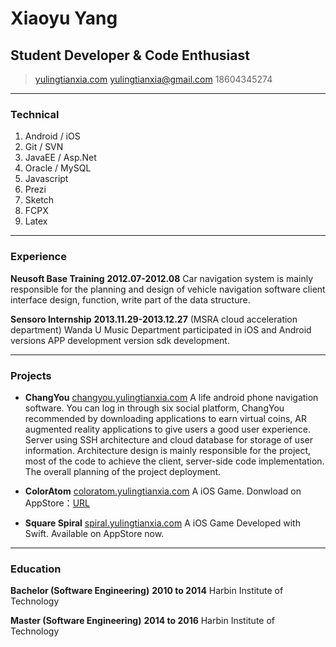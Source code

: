 # Xiaoyu Yang
## Student Developer & Code Enthusiast

> [yulingtianxia.com](http://yulingtianxia.com)
> [yulingtianxia@gmail.com](mailto:yulingtianxia@gmail.com)
> 18604345274

------

### Technical

1. Android / iOS
1. Git / SVN
1. JavaEE / Asp.Net
1. Oracle / MySQL 
1. Javascript
1. Prezi
1. Sketch
1. FCPX
1. Latex

------

### Experience

**Neusoft Base Training** __2012.07-2012.08__
	Car navigation system is mainly responsible for the planning and design ofvehicle navigation software client interface design, function, writepart of the data structure.

**Sensoro Internship** __2013.11.29-2013.12.27__
	(MSRA cloud acceleration department) Wanda U Music Department participated in iOS and Android versions APP development version sdk development. 


------

### Projects

* **ChangYou**
	<a href=http://changyou.yulingtianxia.com class=not-printed>changyou.yulingtianxia.com</a>
	A life android phone navigation software. You can log in through six social platform, ChangYou recommended by downloading applications to earn virtual coins, AR augmented reality applications to give users a good user experience. Server using SSH architecture and cloud database for storage of user information. Architecture design is mainly responsible for the project, most of the code to achieve the client, server-side code implementation. The overall planning of the project deployment.  

* **ColorAtom**
	<a href=http://coloratom.yulingtianxia.com class=not-printed>coloratom.yulingtianxia.com</a>
	A iOS Game. Donwload on AppStore：[URL](https://itunes.apple.com/us/app/coloratom/id918469696?mt=8)

* **Square Spiral**
	<a href=http://spiral.yulingtianxia.com class=not-printed>spiral.yulingtianxia.com</a>
	A iOS Game Developed with Swift. Available on AppStore now.

------

### Education

**Bachelor (Software Engineering)** __2010 to 2014__
	Harbin Institute of Technology

**Master (Software Engineering)** __2014 to 2016__
	Harbin Institute of Technology
	
	
<script>
  (function(i,s,o,g,r,a,m){i['GoogleAnalyticsObject']=r;i[r]=i[r]||function(){
  (i[r].q=i[r].q||[]).push(arguments)},i[r].l=1*new Date();a=s.createElement(o),
  m=s.getElementsByTagName(o)[0];a.async=1;a.src=g;m.parentNode.insertBefore(a,m)
  })(window,document,'script','//www.google-analytics.com/analytics.js','ga');

  ga('create', 'UA-49704553-1', 'auto');
  ga('send', 'pageview');

</script>
